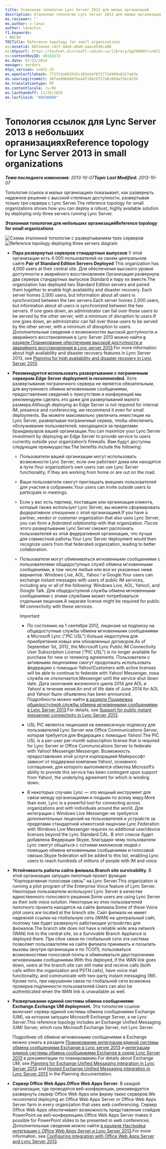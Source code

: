 ```yaml
---
title: Эталонная топология Lync Server 2013 для малых организаций
description: Эталонная топология Lync Server 2013 для малых организаций.
ms.reviewer: ''
ms.author: v-lanac
author: lanachin
f1.keywords:
- NOCSH
TOCTitle: Reference topology for small organizations
ms:assetid: 0453aeee-c41f-44e6-a6e0-aaace526ca08
ms:mtpsurl: https://technet.microsoft.com/en-us/library/Gg398095(v=OCS.15)
ms:contentKeyID: 48183272
ms.date: 07/23/2014
manager: serdars
mtps_version: v=OCS.15
ms.openlocfilehash: 7f2f23a963543c303e54f8f2773d499e8317a63a
ms.sourcegitcommit: 36fee89bb887bea4f18b19f17a8c69daf5bc423d
ms.translationtype: MT
ms.contentlocale: ru-RU
ms.lasthandoff: 11/26/2020
ms.locfileid: "49436609"
---
```

# <a name="reference-topology-for-lync-server-2013-in-small-organizations"></a><span data-ttu-id="fb2fa-103">Топология ссылок для Lync Server 2013 в небольших организациях</span><span class="sxs-lookup"><span data-stu-id="fb2fa-103">Reference topology for Lync Server 2013 in small organizations</span></span>

<div data-xmlns="http://www.w3.org/1999/xhtml">

<div class="topic" data-xmlns="http://www.w3.org/1999/xhtml" data-msxsl="urn:schemas-microsoft-com:xslt" data-cs="https://msdn.microsoft.com/">

<div data-asp="https://msdn2.microsoft.com/asp">



</div>

<div id="mainSection">

<div id="mainBody"><span data-ttu-id="fb2fa-104">

<span> </span></span><span class="sxs-lookup"><span data-stu-id="fb2fa-104">

<span> </span></span></span>

<span data-ttu-id="fb2fa-105">_**Тема последнего изменения:** 2013-10-07_</span><span class="sxs-lookup"><span data-stu-id="fb2fa-105">_**Topic Last Modified:** 2013-10-07_</span></span>

<span data-ttu-id="fb2fa-106">Топология ссылок в малых организациях показывает, как развернуть надежное решение с высокой степенью доступности, развертывая только три сервера с Lync Server.</span><span class="sxs-lookup"><span data-stu-id="fb2fa-106">The reference topology for small organizations shows how you can deploy a robust, highly available solution by deploying only three servers running Lync Server.</span></span>

<span data-ttu-id="fb2fa-107">**Эталонная топология для небольших организаций**</span><span class="sxs-lookup"><span data-stu-id="fb2fa-107">**Reference topology for small organizations**</span></span>

<span data-ttu-id="fb2fa-108">![Схема эталонной топологии с развертыванием трех серверов](images/Gg398095.25196d0d-dd07-451b-83ba-94c0ddf59030(OCS.15).jpg "Схема эталонной топологии с развертыванием трех серверов")</span><span class="sxs-lookup"><span data-stu-id="fb2fa-108">![Reference topology deploying three servers diagram](images/Gg398095.25196d0d-dd07-451b-83ba-94c0ddf59030(OCS.15).jpg "Reference topology deploying three servers diagram")</span></span>

  - <span data-ttu-id="fb2fa-109">**Пара развернутых серверов стандартных выпусков**    У этой организации есть 4 000 пользователей на своем центральном сайте.</span><span class="sxs-lookup"><span data-stu-id="fb2fa-109">**Pair of Standard Edition Servers Deployed**    This organization has 4,000 users at their central site.</span></span> <span data-ttu-id="fb2fa-110">Для обеспечения высокого уровня доступности и аварийного восстановления Организация развернула два сервера стандартных выпусков Standard и пару их вместе.</span><span class="sxs-lookup"><span data-stu-id="fb2fa-110">The organization has deployed two Standard Edition servers and paired them together to enable high availability and disaster recovery.</span></span> <span data-ttu-id="fb2fa-111">Each server homes 2,000 users, but information about all users is synchronized between the two servers.</span><span class="sxs-lookup"><span data-stu-id="fb2fa-111">Each server homes 2,000 users, but information about all users is synchronized between the two servers.</span></span> <span data-ttu-id="fb2fa-112">If one goes down, an administrator can fail over those users to be served by the other server, with a minimum of disruption to users.</span><span class="sxs-lookup"><span data-stu-id="fb2fa-112">If one goes down, an administrator can fail over those users to be served by the other server, with a minimum of disruption to users.</span></span> <span data-ttu-id="fb2fa-113">Дополнительные сведения о возможностях высокой доступности и аварийного восстановления в Lync Server 2013 можно найти [в разделе Планирование обеспечения высокой доступности и аварийного восстановления в Lync server 2013](lync-server-2013-planning-for-high-availability-and-disaster-recovery.md).</span><span class="sxs-lookup"><span data-stu-id="fb2fa-113">For more information about high availability and disaster recovery features in Lync Server 2013, see [Planning for high availability and disaster recovery in Lync Server 2013](lync-server-2013-planning-for-high-availability-and-disaster-recovery.md).</span></span>

  - <span data-ttu-id="fb2fa-114">**Рекомендуется использовать развертывание с пограничным сервером.**</span><span class="sxs-lookup"><span data-stu-id="fb2fa-114">**Edge Server deployment is recommended.**</span></span>   <span data-ttu-id="fb2fa-115">Хотя развертывание пограничного сервера не является обязательным, для внутреннего обмена мгновенными сообщениями, предоставления сведений о присутствии и конференций мы рекомендуем сделать это даже для развертываний малого размера.</span><span class="sxs-lookup"><span data-stu-id="fb2fa-115">Although deploying an Edge Server is not required for internal IM, presence and conferencing, we recommend it even for small deployments.</span></span> <span data-ttu-id="fb2fa-116">Вы можете максимально увеличить инвестиции на Lync Server, развертывая пограничный сервер, чтобы обеспечить обслуживание пользователей, находящихся за пределами брандмауэров вашей организации.</span><span class="sxs-lookup"><span data-stu-id="fb2fa-116">You can maximize your Lync Server investment by deploying an Edge Server to provide service to users currently outside your organization’s firewalls.</span></span> <span data-ttu-id="fb2fa-117">Вам будут доступны следующие преимущества:</span><span class="sxs-lookup"><span data-stu-id="fb2fa-117">The benefits include the following:</span></span>
    
      - <span data-ttu-id="fb2fa-118">Пользователи вашей организации могут использовать возможности Lync Server, если они работают дома или находятся в пути.</span><span class="sxs-lookup"><span data-stu-id="fb2fa-118">Your organization’s own users can use Lync Server functionality, if they are working from home or are out on the road.</span></span>
    
      - <span data-ttu-id="fb2fa-119">Ваши пользователи смогут приглашать внешних пользователей для участия в собраниях.</span><span class="sxs-lookup"><span data-stu-id="fb2fa-119">Your users can invite outside users to participate in meetings.</span></span>
    
      - <span data-ttu-id="fb2fa-120">Если у вас есть партнер, поставщик или организация клиента, который также использует Lync Server, вы можете сформировать *федеративное отношение* с этой организацией.</span><span class="sxs-lookup"><span data-stu-id="fb2fa-120">If you have a partner, vendor or customer organization that also uses Lync Server, you can form a *federated relationship* with that organization.</span></span> <span data-ttu-id="fb2fa-121">После этого развертывание Lync Server сможет распознать пользователей из этой федеративной организации, что лучше для совместной работы.</span><span class="sxs-lookup"><span data-stu-id="fb2fa-121">Your Lync Server deployment would then recognize users from that federated organization, leading to better collaboration.</span></span>
    
      - <span data-ttu-id="fb2fa-122">Пользователи могут обмениваться мгновенными сообщениями с пользователями общедоступных служб обмена мгновенными сообщениями, в том числе любые или все из указанных ниже вариантов: Windows Live, AOL, Yahoo \! и Google.</span><span class="sxs-lookup"><span data-stu-id="fb2fa-122">Your users can exchange instant messages with users of public IM services, including any or all of the following: Windows Live, AOL, Yahoo\!, and Google Talk.</span></span> <span data-ttu-id="fb2fa-123">Для общедоступной службы обмена мгновенными сообщениями с этими службами может потребоваться отдельная лицензия.</span><span class="sxs-lookup"><span data-stu-id="fb2fa-123">A separate license might be required for public IM connectivity with these services.</span></span>
        
        <div>
        

        > [!IMPORTANT]  
        > <UL>
        > <LI>
        > <P><span data-ttu-id="fb2fa-124">По состоянию на 1 сентября 2012, лицензия на подписку на общедоступные службы обмена мгновенными сообщениями в Microsoft Lync ("PIC USL") больше недоступна для приобретения новых или обновленных договоров.</span><span class="sxs-lookup"><span data-stu-id="fb2fa-124">As of September 1st, 2012, the Microsoft Lync Public IM Connectivity User Subscription License (“PIC USL”) is no longer available for purchase for new or renewing agreements.</span></span> <span data-ttu-id="fb2fa-125">Пользователи с активными лицензиями смогут продолжать использовать федерацию с помощью Yahoo!</span><span class="sxs-lookup"><span data-stu-id="fb2fa-125">Customers with active licenses will be able to continue to federate with Yahoo!</span></span> <span data-ttu-id="fb2fa-126">Messenger, пока служба не отключается.</span><span class="sxs-lookup"><span data-stu-id="fb2fa-126">Messenger until the service shut down date.</span></span> <span data-ttu-id="fb2fa-127">Дата окончания жизненного цикла 2014 для AOL и Yahoo! в течение июня.</span><span class="sxs-lookup"><span data-stu-id="fb2fa-127">An end of life date of June 2014 for AOL and Yahoo!</span></span> <span data-ttu-id="fb2fa-128">было объявлено.</span><span class="sxs-lookup"><span data-stu-id="fb2fa-128">has been announced.</span></span> <span data-ttu-id="fb2fa-129">Подробности можно найти <A href="lync-server-2013-support-for-public-instant-messenger-connectivity.md">в разделе Поддержка общедоступной службы обмена мгновенными сообщениями в Lync Server 2013</A>.</span><span class="sxs-lookup"><span data-stu-id="fb2fa-129">For details, see <A href="lync-server-2013-support-for-public-instant-messenger-connectivity.md">Support for public instant messenger connectivity in Lync Server 2013</A>.</span></span></P>
        > <LI>
        > <P><span data-ttu-id="fb2fa-130">USL PIC является лицензией на ежемесячную подписку для пользователей Lync Server или Office Communications Server, которая требуется для Федерации с помощью Yahoo!.</span><span class="sxs-lookup"><span data-stu-id="fb2fa-130">The PIC USL is a per-user per-month subscription license that is required for Lync Server or Office Communications Server to federate with Yahoo!</span></span> <span data-ttu-id="fb2fa-131">Messenger.</span><span class="sxs-lookup"><span data-stu-id="fb2fa-131">Messenger.</span></span> <span data-ttu-id="fb2fa-132">Возможность предоставления этой услуги корпорацией Майкрософт зависит от поддержки компании Yahoo!, основного соглашения, для которого выполняется обмотка.</span><span class="sxs-lookup"><span data-stu-id="fb2fa-132">Microsoft’s ability to provide this service has been contingent upon support from Yahoo!, the underlying agreement for which is winding down.</span></span></P>
        > <LI>
        > <P><span data-ttu-id="fb2fa-133">В некоторых случаях Lync — это мощный инструмент для связи между организациями и людьми по всему миру.</span><span class="sxs-lookup"><span data-stu-id="fb2fa-133">More than ever, Lync is a powerful tool for connecting across organizations and with individuals around the world.</span></span> <span data-ttu-id="fb2fa-134">Для интеграции с Windows Live Messenger не требуется дополнительных лицензий на пользователей и устройств за пределами стандартной клиентской лицензии Lync.</span><span class="sxs-lookup"><span data-stu-id="fb2fa-134">Federation with Windows Live Messenger requires no additional user/device licenses beyond the Lync Standard CAL.</span></span> <span data-ttu-id="fb2fa-135">В этот список будет добавлена Федерация Skype, благодаря чему пользователи Lync смогут общаться с сотнями миллионов людей с помощью обмена мгновенными сообщениями и голосовой связью.</span><span class="sxs-lookup"><span data-stu-id="fb2fa-135">Skype federation will be added to this list, enabling Lync users to reach hundreds of millions of people with IM and voice.</span></span></P></LI></UL>

        
        </div>

  - <span data-ttu-id="fb2fa-136">**Устойчивость работы сайта филиала.**</span><span class="sxs-lookup"><span data-stu-id="fb2fa-136">**Branch site survivability.**</span></span>   <span data-ttu-id="fb2fa-137">В этой организации запущен пилотный проект функции "Корпоративная голосовая связь" на Lync Server.</span><span class="sxs-lookup"><span data-stu-id="fb2fa-137">This organization is running a pilot program of the Enterprise Voice feature of Lync Server.</span></span> <span data-ttu-id="fb2fa-138">Некоторые пользователи используют Lync Server в качестве единственного голосового решения.</span><span class="sxs-lookup"><span data-stu-id="fb2fa-138">Some users are using Lync Server as their sole voice solution.</span></span> <span data-ttu-id="fb2fa-139">Некоторые из этих пользователей пилотного проекта находятся на сайте филиала.</span><span class="sxs-lookup"><span data-stu-id="fb2fa-139">Some of these Voice pilot users are located at the branch site.</span></span> <span data-ttu-id="fb2fa-140">Сайт филиала не имеет надежной ссылки на глобальную сеть (WAN) на центральный сайт, поэтому там будет развернуто работающее устройство для филиалов.</span><span class="sxs-lookup"><span data-stu-id="fb2fa-140">The branch site does not have a reliable wide area network (WAN) link to the central site, so a Survivable Branch Appliance is deployed there.</span></span> <span data-ttu-id="fb2fa-141">При сбое связи по глобальной сети эта система позволяет пользователям на сайте филиала принимать и посылать вызовы (внутри организации и по ТСОП), пользоваться возможностями голосовой почты и обмениваться двусторонними мгновенными сообщениями.</span><span class="sxs-lookup"><span data-stu-id="fb2fa-141">With this deployed, if the WAN link goes down, users at the branch site can still make and receive calls (both calls within the organization and PSTN calls), have voice mail functionality, and communicate with two-party instant messaging (IM).</span></span> <span data-ttu-id="fb2fa-142">Кроме того, при нарушении связи по глобальной сети возможна проверка подлинности пользователей.</span><span class="sxs-lookup"><span data-stu-id="fb2fa-142">Users can also be authenticated when the WAN link is unavailable as well.</span></span>

  - <span data-ttu-id="fb2fa-143">**Развертывание единой системы обмена сообщениями Exchange.**</span><span class="sxs-lookup"><span data-stu-id="fb2fa-143">**Exchange UM deployment.**</span></span> <span data-ttu-id="fb2fa-144">Эта топология ссылок включает сервер единой системы обмена сообщениями Exchange (UM), на котором запущен Microsoft Exchange Server, а не Lync Server.</span><span class="sxs-lookup"><span data-stu-id="fb2fa-144">This reference topology includes an Exchange Unified Messaging (UM) Server, which runs Microsoft Exchange Server, not Lync Server.</span></span>
    
    <span data-ttu-id="fb2fa-145">Подробнее об обмене мгновенными сообщениями в Exchange можно узнать в разделе [Планирование интеграции единой системы обмена сообщениями Exchange в Lync server 2013](lync-server-2013-planning-for-exchange-unified-messaging-integration.md) и [интеграции единой системы обмена сообщениями Exchange в среде Lync Server 2013](lync-server-2013-hosted-exchange-unified-messaging-integration.md) в документации по планированию.</span><span class="sxs-lookup"><span data-stu-id="fb2fa-145">For details about Exchange UM, see [Planning for Exchange Unified Messaging integration in Lync Server 2013](lync-server-2013-planning-for-exchange-unified-messaging-integration.md) and [Hosted Exchange Unified Messaging integration in Lync Server 2013](lync-server-2013-hosted-exchange-unified-messaging-integration.md) in the Planning documentation.</span></span>

  - <span data-ttu-id="fb2fa-146">**Сервер Office Web Apps.**</span><span class="sxs-lookup"><span data-stu-id="fb2fa-146">**Office Web Apps Server.**</span></span> <span data-ttu-id="fb2fa-147">В каждой организации, где проводятся веб-конференции, рекомендуется развернуть сервер Office Web Apps или ферму таких серверов.</span><span class="sxs-lookup"><span data-stu-id="fb2fa-147">We recommend deploying an Office Web Apps Server or Office Web Apps Server farm in every organization that uses web conferencing.</span></span> <span data-ttu-id="fb2fa-148">Сервер Office Web Apps обеспечивает возможность представления слайдов PowerPoint на веб-конференциях.</span><span class="sxs-lookup"><span data-stu-id="fb2fa-148">Office Web Apps Server makes it possible for PowerPoint slides to be presented in web conferences.</span></span> <span data-ttu-id="fb2fa-149">Дополнительные сведения можно найти [в разделе Настройка интеграции с Office Web Apps Server и Lync Server 2013](lync-server-2013-enabling-office-web-apps-server-and-lync-server-2013.md).</span><span class="sxs-lookup"><span data-stu-id="fb2fa-149">For more information, see [Configuring integration with Office Web Apps Server and Lync Server 2013](lync-server-2013-enabling-office-web-apps-server-and-lync-server-2013.md).</span></span>

<span data-ttu-id="fb2fa-150"></div>

<span> </span>

</div>

</div>

</span><span class="sxs-lookup"><span data-stu-id="fb2fa-150"></div>

<span> </span>

</div>

</div>

</span></span></div>

